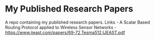 # My Published Research Papers
A repo containing my published research papers. 
Links - 
A Scalar Based Routing Protocol applied to Wireless Sensor Networks - https://www.ijeast.com/papers/69-72,Tesma512,IJEAST.pdf
